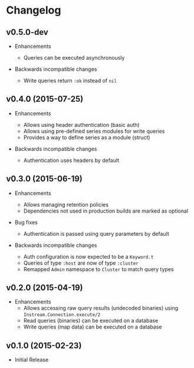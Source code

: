 # Changelog

## v0.5.0-dev

- Enhancements
  - Queries can be executed asynchronously

- Backwards incompatible changes
  - Write queries return `:ok` instead of `nil`

## v0.4.0 (2015-07-25)

- Enhancements
  - Allows using header authentication (basic auth)
  - Allows using pre-defined series modules for write queries
  - Provides a way to define series as a module (struct)

- Backwards incompatible changes
  - Authentication uses headers by default

## v0.3.0 (2015-06-19)

- Enhancements
  - Allows managing retention policies
  - Dependencies not used in production builds are marked as optional

- Bug fixes
  - Authentication is passed using query parameters by default

- Backwards incompatible changes
  - Auth configuration is now expected to be a `Keyword.t`
  - Queries of type `:host` are now of type `:cluster`
  - Remapped `Admin` namespace to `Cluster` to match query types

## v0.2.0 (2015-04-19)

- Enhancements
  - Allows accessing raw query results (undecoded binaries) using `Instream.Connection.execute/2`
  - Read queries (binaries) can be executed on a database
  - Write queries (map data) can be executed on a database

## v0.1.0 (2015-02-23)

- Initial Release
